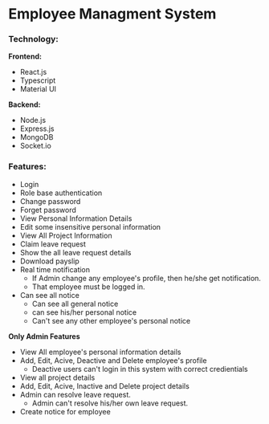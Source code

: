 # Employee Managment System

### Technology:

<b>Frontend:</b>
* React.js
* Typescript
* Material UI

<b>Backend:</b>
* Node.js
* Express.js
* MongoDB
* Socket.io



### Features:
* Login
* Role base authentication
* Change password
* Forget password
* View Personal Information Details
* Edit some insensitive personal information
* View All Project Information
* Claim leave request
* Show the all leave request details
* Download payslip
* Real time notification
    * If Admin change any employee's profile, then he/she get notification.
    * That employee must be logged in. 
* Can see all notice
    * Can see all general notice
    * can see his/her personal notice
    * Can't see any other employee's personal notice

<b>Only Admin Features</b>
* View All employee's personal information details
* Add, Edit, Acive, Deactive and Delete employee's profile
  * Deactive users can't login in this system with correct credientials
* View all project details
* Add, Edit, Acive, Inactive and Delete project details
* Admin can resolve leave request.
     * Admin can't resolve his/her own leave request.
* Create notice for employee
 



